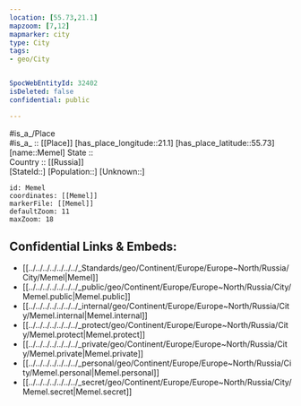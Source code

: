 ```yaml
---
location: [55.73,21.1] 
mapzoom: [7,12] 
mapmarker: city 
type: City
tags:
- geo/City


SpocWebEntityId: 32402
isDeleted: false
confidential: public

---
```

#is_a_/Place  
#is_a_ :: [[Place]] 
[has_place_longitude::21.1] 
[has_place_latitude::55.73] 
[name::Memel] 
State ::  
Country :: [[Russia]]  
[StateId::] 
[Population::] 
[Unknown::] 


```leaflet
id: Memel
coordinates: [[Memel]] 
markerFile: [[Memel]] 
defaultZoom: 11 
maxZoom: 18
```


## Confidential Links & Embeds: 
- [[../../../../../../../_Standards/geo/Continent/Europe/Europe~North/Russia/City/Memel|Memel]] 
- [[../../../../../../../_public/geo/Continent/Europe/Europe~North/Russia/City/Memel.public|Memel.public]] 
- [[../../../../../../../_internal/geo/Continent/Europe/Europe~North/Russia/City/Memel.internal|Memel.internal]] 
- [[../../../../../../../_protect/geo/Continent/Europe/Europe~North/Russia/City/Memel.protect|Memel.protect]] 
- [[../../../../../../../_private/geo/Continent/Europe/Europe~North/Russia/City/Memel.private|Memel.private]] 
- [[../../../../../../../_personal/geo/Continent/Europe/Europe~North/Russia/City/Memel.personal|Memel.personal]] 
- [[../../../../../../../_secret/geo/Continent/Europe/Europe~North/Russia/City/Memel.secret|Memel.secret]] 
